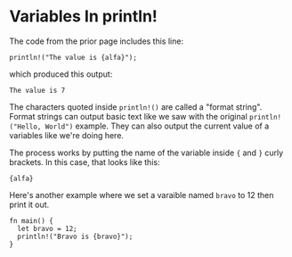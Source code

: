 # Variables In println!

The code from the prior page includes this line:

```rust, noplayground
println!("The value is {alfa}");
```

which produced this output:

```rust, noplayground
The value is 7
```

The characters quoted inside `println!()` are
called a "format string". Format strings can
output basic text like we saw with the
original `println!("Hello, World")` example. They can
also output the current value of a variables
like we're doing here.

The process works by putting the name of the
variable inside `{` and `}` curly brackets. In
this case, that looks like this:

```rust, noplayground
{alfa}
```

Here's another example where we set a varaible
named `bravo` to 12 then print it out.

```rust,noplayground,EXAMPLE1
fn main() {
  let bravo = 12;
  println!("Bravo is {bravo}");
}
```

```rust,editable,CODE1

```
